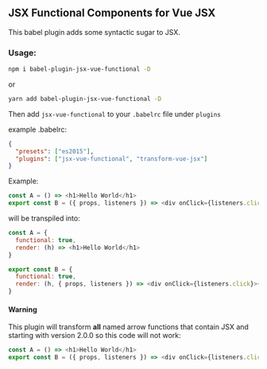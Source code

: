 ## JSX Functional Components for Vue JSX

This babel plugin adds some syntactic sugar to JSX.

### Usage:

```bash
npm i babel-plugin-jsx-vue-functional -D
```
or
```bash
yarn add babel-plugin-jsx-vue-functional -D
```

Then add `jsx-vue-functional` to your `.babelrc` file under `plugins`

example .babelrc:
```json
{
  "presets": ["es2015"],
  "plugins": ["jsx-vue-functional", "transform-vue-jsx"]
}
```

Example:
```js
const A = () => <h1>Hello World</h1>
export const B = ({ props, listeners }) => <div onClick={listeners.click}>{props.msg}<A /></div>
```
will be transpiled into:
```js
const A = {
  functional: true,
  render: (h) => <h1>Hello World</h1>
}

export const B = {
  functional: true,
  render: (h, { props, listeners }) => <div onClick={listeners.click}>{props.msg}<A /></div>
}
```

#### Warning

This plugin will transform **all** named arrow functions that contain JSX and
starting with version 2.0.0 so this code will not work:
```js
const A = () => <h1>Hello World</h1>
export const B = ({ props, listeners }) => <div onClick={listeners.click}>{props.msg}{A()}</div>
```
